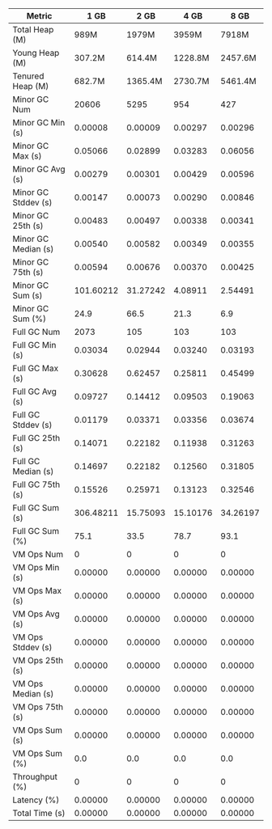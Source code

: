 | Metric | 1 GB | 2 GB | 4 GB | 8 GB |
|------|----|----|----|----|
| Total Heap (M) | 989M | 1979M | 3959M | 7918M |
| Young Heap (M) | 307.2M | 614.4M | 1228.8M | 2457.6M |
| Tenured Heap (M) | 682.7M | 1365.4M | 2730.7M | 5461.4M |
| Minor GC Num | 20606 | 5295 | 954 | 427 |
| Minor GC Min (s) | 0.00008 | 0.00009 | 0.00297 | 0.00296 |
| Minor GC Max (s) | 0.05066 | 0.02899 | 0.03283 | 0.06056 |
| Minor GC Avg (s) | 0.00279 | 0.00301 | 0.00429 | 0.00596 |
| Minor GC Stddev (s) | 0.00147 | 0.00073 | 0.00290 | 0.00846 |
| Minor GC 25th (s) | 0.00483 | 0.00497 | 0.00338 | 0.00341 |
| Minor GC Median (s) | 0.00540 | 0.00582 | 0.00349 | 0.00355 |
| Minor GC 75th (s) | 0.00594 | 0.00676 | 0.00370 | 0.00425 |
| Minor GC Sum (s) | 101.60212 | 31.27242 | 4.08911 | 2.54491 |
| Minor GC Sum (%) | 24.9 | 66.5 | 21.3 | 6.9 |
| Full GC Num | 2073 | 105 | 103 | 103 |
| Full GC Min (s) | 0.03034 | 0.02944 | 0.03240 | 0.03193 |
| Full GC Max (s) | 0.30628 | 0.62457 | 0.25811 | 0.45499 |
| Full GC Avg (s) | 0.09727 | 0.14412 | 0.09503 | 0.19063 |
| Full GC Stddev (s) | 0.01179 | 0.03371 | 0.03356 | 0.03674 |
| Full GC 25th (s) | 0.14071 | 0.22182 | 0.11938 | 0.31263 |
| Full GC Median (s) | 0.14697 | 0.22182 | 0.12560 | 0.31805 |
| Full GC 75th (s) | 0.15526 | 0.25971 | 0.13123 | 0.32546 |
| Full GC Sum (s) | 306.48211 | 15.75093 | 15.10176 | 34.26197 |
| Full GC Sum (%) | 75.1 | 33.5 | 78.7 | 93.1 |
| VM Ops Num | 0 | 0 | 0 | 0 |
| VM Ops Min (s) | 0.00000 | 0.00000 | 0.00000 | 0.00000 |
| VM Ops Max (s) | 0.00000 | 0.00000 | 0.00000 | 0.00000 |
| VM Ops Avg (s) | 0.00000 | 0.00000 | 0.00000 | 0.00000 |
| VM Ops Stddev (s) | 0.00000 | 0.00000 | 0.00000 | 0.00000 |
| VM Ops 25th (s) | 0.00000 | 0.00000 | 0.00000 | 0.00000 |
| VM Ops Median (s) | 0.00000 | 0.00000 | 0.00000 | 0.00000 |
| VM Ops 75th (s) | 0.00000 | 0.00000 | 0.00000 | 0.00000 |
| VM Ops Sum (s) | 0.00000 | 0.00000 | 0.00000 | 0.00000 |
| VM Ops Sum (%) | 0.0 | 0.0 | 0.0 | 0.0 |
| Throughput (%) | 0 | 0 | 0 | 0 |
| Latency (%) | 0.00000 | 0.00000 | 0.00000 | 0.00000 |
| Total Time (s) | 0.00000 | 0.00000 | 0.00000 | 0.00000 |
